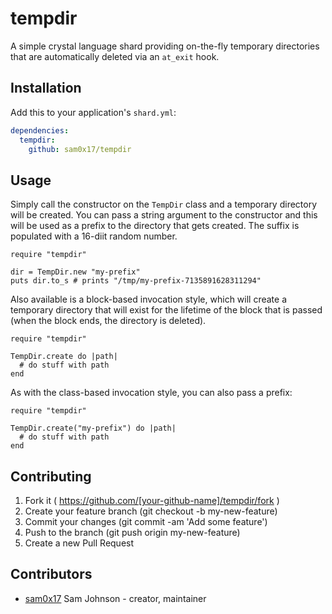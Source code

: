 # tempdir

A simple crystal language shard providing on-the-fly temporary directories
that are automatically deleted via an `at_exit` hook.

## Installation

Add this to your application's `shard.yml`:

```yaml
dependencies:
  tempdir:
    github: sam0x17/tempdir
```

## Usage

Simply call the constructor on the `TempDir` class and a temporary directory will be created.
You can pass a string argument to the constructor and this will be used as a prefix to the
directory that gets created. The suffix is populated with a 16-diit random number.

```crystal
require "tempdir"

dir = TempDir.new "my-prefix"
puts dir.to_s # prints "/tmp/my-prefix-7135891628311294"
```

Also available is a block-based invocation style, which will create a temporary directory
that will exist for the lifetime of the block that is passed (when the block ends, the
directory is deleted).

```crystal
require "tempdir"

TempDir.create do |path|
  # do stuff with path
end
```

As with the class-based invocation style, you can also pass a prefix:

```crystal
require "tempdir"

TempDir.create("my-prefix") do |path|
  # do stuff with path
end
```

## Contributing

1. Fork it ( https://github.com/[your-github-name]/tempdir/fork )
2. Create your feature branch (git checkout -b my-new-feature)
3. Commit your changes (git commit -am 'Add some feature')
4. Push to the branch (git push origin my-new-feature)
5. Create a new Pull Request

## Contributors

- [sam0x17](https://github.com/sam0x17) Sam Johnson - creator, maintainer
